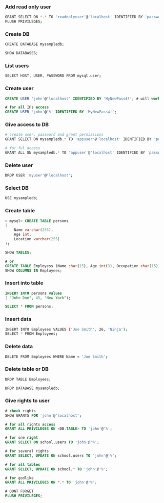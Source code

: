 ### Add read only user

```bash
GRANT SELECT ON *.* TO 'readonlyuser'@'localhost' IDENTIFIED BY 'password'; # only SELECT permissions
FLUSH PRIVILEGES;
```

### Create DB

```bash
CREATE DATABASE mysampledb;

SHOW DATABASES;
```

### List users

```bash
SELECT HOST, USER, PASSWORD FROM mysql.user;
```

### Create user

```sql
CREATE USER 'john'@'localhost' IDENTIFIED BY 'MyNewPass4!'; # will work for connection only from localhost

# for all IPs access
CREATE USER 'john'@'%' IDENTIFIED BY 'MyNewPass4!';
```

### Give access to DB

```bash
# create user, password and grant permissions
GRANT SELECT ON mysampledb.* TO 'appuser'@'localhost' IDENTIFIED BY 'password';

# for ful access
GRANT ALL ON mysampledb.* TO 'appuser'@'localhost' IDENTIFIED BY 'password';
```

### Delete user

```bash
DROP USER 'myuser'@'localhost';
```

### Select DB

```bash
USE mysampledb;
```

### Create table

```sql
> mysql> CREATE TABLE persons
(
	Name varchar(255),
	Age int,
	Location varchar(255)
);

SHOW TABLES;

# or
CREATE TABLE Employess (Name char(15), Age int(3), Occupation char(15));
SHOW COLUMNS IN Employees;
```

### Insert into table

```sql
INSERT INTO persons values
( "John Doe", 45, "New York");

SELECT * FROM persons;
```

### Insert data

```bash
INSERT INTO Employees VALUES ('Joe Smith', 26, 'Ninja');
SELECT * FROM Employees;
```

### Delete data

```bash
DELETE FROM Employees WHERE Name = 'Joe Smith';
```

### Delete table or DB

```bash
DROP TABLE Employees;

DROP DATABASE mysampledb;
```

### Give rights to user

```sql
# check rights
SHOW GRANTS FOR 'john'@'localhost';

# for all rights access
GRANT ALL PRIVILEGES ON <DB.TABLE> TO 'john'@'%';

# for one right
GRANT SELECT ON school.users TO 'john'@'%';

# for several rights
GRANT SELECT, UPDATE ON school.users TO 'john'@'%';

# for all tables
GRANT SELECT, UPDATE ON school.* TO 'john'@'%';

# for godlike
GRANT ALL PRIVILEGES ON *.* TO 'john'@'%';

# DONT FORGET
FLUSH PRIVILEGES;
```
